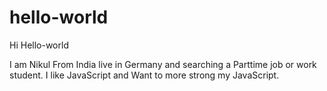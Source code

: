 # hello-world

Hi Hello-world

I am Nikul From India live in Germany and searching a Parttime job or work student.
I like JavaScript and Want to more strong my JavaScript.
